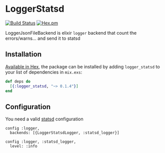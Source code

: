 # LoggerStatsd

[![Build Status](https://travis-ci.org/tongdao/logger_statsd.svg?branch=master)](https://travis-ci.org/tongdao/logger_statsd)
[![Hex.pm](https://img.shields.io/hexpm/v/logger_statsd.svg?style=flat-square)](https://hex.pm/packages/logger_statsd)

LoggerJsonFileBackend is elixir `logger` backend that count the errors/warns... and send it to statsd

## Installation

[Available in Hex](https://hex.pm/packages/logger_statsd), the package can be installed
by adding `logger_statsd` to your list of dependencies in `mix.exs`:

```elixir
def deps do
  [{:logger_statsd, "~> 0.1.4"}]
end
```

## Configuration

You need a valid [statsd](https://github.com/CargoSense/ex_statsd) configuration

```
config :logger,
  backends: [{LoggerStatsdLogger, :statsd_logger}]

config :logger, :statsd_logger,
  level: :info
```

